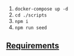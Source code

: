 1. `docker-compose up -d`
2. `cd ./scripts`
3. `npm i`
4. `npm run seed`

## [Requirements](./requirements/index.md)
